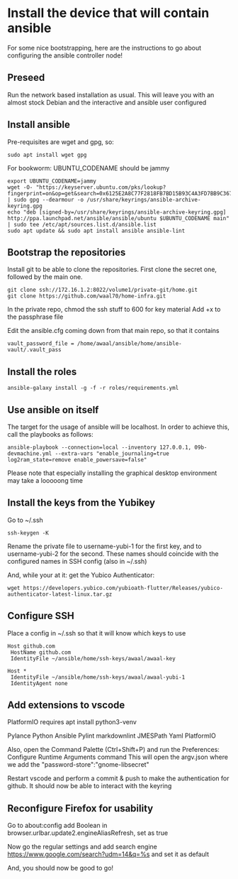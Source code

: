 # Install the device that will contain ansible

For some nice bootstrapping, here are the instructions to go about configuring the ansible controller node!

## Preseed

Run the network based installation as usual. This will leave you with an almost stock Debian and the interactive and ansible user configured

## Install ansible

Pre-requisites are wget and gpg, so:

```console
sudo apt install wget gpg
```

For bookworm: UBUNTU_CODENAME should be jammy

```console
export UBUNTU_CODENAME=jammy
wget -O- "https://keyserver.ubuntu.com/pks/lookup?fingerprint=on&op=get&search=0x6125E2A8C77F2818FB7BD15B93C4A3FD7BB9C367" | sudo gpg --dearmour -o /usr/share/keyrings/ansible-archive-keyring.gpg
echo "deb [signed-by=/usr/share/keyrings/ansible-archive-keyring.gpg] http://ppa.launchpad.net/ansible/ansible/ubuntu $UBUNTU_CODENAME main" | sudo tee /etc/apt/sources.list.d/ansible.list
sudo apt update && sudo apt install ansible ansible-lint
```

## Bootstrap the repositories

Install git to be able to clone the repositories. First clone the secret one, followed by the main one.

```console
git clone ssh://172.16.1.2:8022/volume1/private-git/home.git
git clone https://github.com/waal70/home-infra.git
```

In the private repo, chmod the ssh stuff to 600 for key material
Add +x to the passphrase file

Edit the ansible.cfg coming down from that main repo, so that it contains

```console
vault_password_file = /home/awaal/ansible/home/ansible-vault/.vault_pass
```

## Install the roles

```console
ansible-galaxy install -g -f -r roles/requirements.yml
```

## Use ansible on itself

The target for the usage of ansible will be localhost. In order to achieve this, call the playbooks as follows:

```console
ansible-playbook --connection=local --inventory 127.0.0.1, 09b-devmachine.yml --extra-vars "enable_journaling=true log2ram_state=remove enable_powersave=false"
```

Please note that especially installing the graphical desktop environment may take a looooong time

## Install the keys from the Yubikey

Go to ~/.ssh

```console
ssh-keygen -K
```

Rename the private file to username-yubi-1 for the first key, and to username-yubi-2 for the second.
These names should coincide with the configured names in SSH config (also in ~/.ssh)

And, while your at it: get the Yubico Authenticator:

```console
wget https://developers.yubico.com/yubioath-flutter/Releases/yubico-authenticator-latest-linux.tar.gz
```

## Configure SSH

Place a config in ~/.ssh so that it will know which keys to use

```console
Host github.com
 HostName github.com
 IdentityFile ~/ansible/home/ssh-keys/awaal/awaal-key

Host *
 IdentityFile ~/ansible/home/ssh-keys/awaal/awaal-yubi-1
 IdentityAgent none
```

## Add extensions to vscode

PlatformIO requires apt install python3-venv

Pylance
Python
Ansible
Pylint
markdownlint
JMESPath
Yaml
PlatformIO

Also, open the Command Palette (Ctrl+Shift+P) and run the Preferences: Configure Runtime Arguments command
This will open the argv.json where we add the "password-store":"gnome-libsecret"

Restart vscode and perform a commit & push to make the authentication for github. It should now be able to interact with the keyring

## Reconfigure Firefox for usability

Go to
about:config
add Boolean in browser.urlbar.update2.engineAliasRefresh, set as true

Now go the regular settings and add search engine
<https://www.google.com/search?udm=14&q=%s> and set it as default

And, you should now be good to go!
